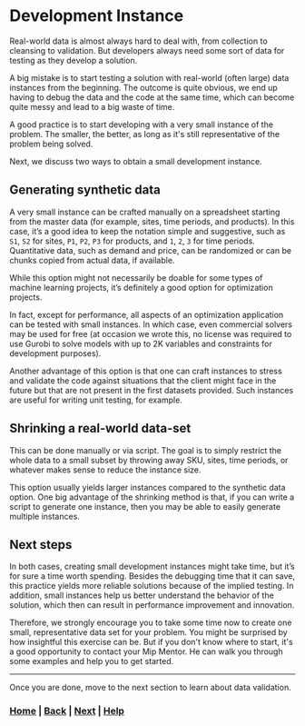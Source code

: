 # Development Instance
Real-world data is almost always hard to deal with, from collection to 
cleansing to validation. But developers always need some sort of data for 
testing as they develop a solution. 

A big mistake is to start testing a solution with real-world (often large) 
data instances from the beginning. The outcome is quite obvious, we end up 
having to debug the data and the code at the same time, which can become 
quite messy and lead to a big waste of time.

A good practice is to start developing with a very small instance of the 
problem. The smaller, the better, as long as it's still representative of 
the problem being solved.

Next, we discuss two ways to obtain a small development instance.

## Generating synthetic data 
A very small instance can be crafted manually on a spreadsheet starting 
from the master data (for example, sites, time periods, and products). 
In this case, it’s a good idea to keep the notation simple and suggestive, 
such as `S1`, `S2` for sites, `P1`, `P2`, `P3` for products, and `1`, `2`, 
`3` for time periods. Quantitative data, such as demand and price, can be 
randomized or can be chunks copied from actual data, if available.

While this option might not necessarily be doable for some types of machine 
learning projects, it’s definitely a good option for optimization projects. 

In fact, except for performance, all aspects of an optimization application 
can be tested with small instances. In which case, even commercial solvers 
may be used for free (at occasion we wrote this, no license was required 
to use Gurobi to solve models with up to 2K variables and constraints for 
development purposes).

Another advantage of this option is that one can craft instances to stress 
and validate the code against situations that the client might face in the 
future but that are not present in the first datasets provided. Such 
instances are useful for writing unit testing, for example.

## Shrinking a real-world data-set
This can be done manually or via script. The goal is to simply restrict the 
whole data to a small subset by throwing away SKU, sites, time periods, or 
whatever makes sense to reduce the instance size.

This option usually yields larger instances compared to the synthetic data 
option. One big advantage of the shrinking method is that, if you can write 
a script to generate one instance, then you may be able to easily generate 
multiple instances.

## Next steps
In both cases, creating small development instances might take time, but 
it’s for sure a time worth spending. Besides the debugging time that it can 
save, this practice yields more reliable solutions because of the implied 
testing. In addition, small instances help us better understand the 
behavior of the solution, which then can result in performance improvement and 
innovation.

Therefore, we strongly encourage you to take some time now to create one 
small, representative data set for your problem. You might be surprised by how
insightful this exercise can be. But if you don't know where to start, it's 
a good opportunity to contact your Mip Mentor. He can walk you through some 
examples and help you to get started.

------------------------------------------------------------------------------
Once you are done, move to the next section to
learn about data validation.

### [Home][home] | [Back][back] | [Next][next] | [Help][help]

[home]: ../../README.md
[back]: ../2_data_schemas/README.md
[next]: ../4_data_validation/README.md
[help]: ../../0_help/README.md